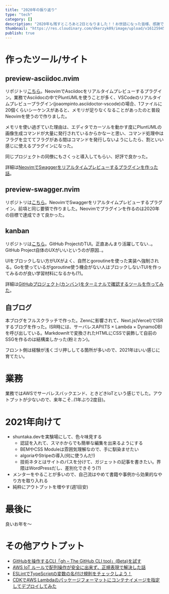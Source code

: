 ```yaml
---
title: "2020年の振り返り"
type: "tech"
category: []
description: "2020年も残すところあと2日となりました！！お世話になった皆様、感謝です！本記事では、2020年の個人活動を軽く振り返ります。"
thumbnail: "https://res.cloudinary.com/dkerzyk09/image/upload/v1612594581/blog/01etqfnfw9h98gffzbqsv4r32w/daflgl5t40jdtiam4khv.webp"
publish: true
---
```


# 作ったツール/サイト
## preview-asciidoc.nvim
リポジトリ[こちら](https://github.com/shuntaka9576/preview-asciidoc.nvim)。NeovimでAsciidocをリアルタイムプレビューするプラグイン。業務でAsciidocの中でPluntUMLを使うことが多く、VSCodeのリアルタイムプレビュープラグイン(joaompinto.asciidoctor-vscode)の場合、1ファイルに20個くらいシーケンスがあると、メモリが足りなくなることがあったのと普段Neovimを使うので作りました。

メモリを使い過ぎていた理由は、エディタでカーソルを動かす度にPluntUMLの画像生成コマンドが大量に発行されているからかなーと思い、コマンド処理中はフラグを立ててフラグがある間はコマンドを発行しないようにしたら、割といい感じに使えるプラグインになった。

同じプロジェクトの同僚にもさくっと導入してもらい、好評で良かった。

詳細は[NeovimでSwaggerをリアルタイムプレビューするプラグインを作った話](https://qiita.com/hozi894/items/d9b296f923b2d394a26f)。

## preview-swagger.nvim
リポジトリは[こちら](https://github.com/shuntaka9576/preview-swagger.nvim)。NeovimでSwaggerをリアルタイムプレビューするプラグイン。前項と同じ要領で作りました。Neovimでプラグインを作るのは2020年の目標で達成できて良かった。

## kanban
リポジトリは[こちら](https://github.com/shuntaka9576/kanban)。GitHub ProjectのTUI。正直あんまり活躍してない..。GitHub Project自体のUXがいいというのが原因..。

UIをブロックしない方がUXがよく、自然とgoroutineを使った実装へ強制される。Goを使っているがgoroutine使う機会がない人はブロックしないTUIを作ってみるのが良い学習材料になるかも(?)。

詳細は[GitHubプロジェクト(カンバン)をターミナルで確認するツールを作ってみた](https://qiita.com/hozi894/items/a3cbb36c569fae649e77)。

## 自ブログ
本ブログをフルスクラッチで作った。Zennに影響されて、Next.js(Vercel)でISRするブログを作った。ISR時には、サーバレスAPI(TS × Lambda × DynamoDB)を呼び出している。MarkdownItで変換されたHTMLにCSSで装飾して自前のSSGを作るのは結構楽しかった(粉ミカン)。

フロント側は経験が浅くゴリ押ししてる箇所が多いので、2021年はいい感じに育てたい。

# 業務
業務ではAWSでサーバレスバックエンド、ときどきIoTという感じでした。アウトプットが少ないので、来年こそ..(1年ぶり2度目)。

# 2021年向けて
* shuntaka.devを実験場にして、色々味見する
  * 認証を入れて、スマホからでも簡単な編集を出来るようにする
  * BEMやCSS Moduleは雰囲気理解なので、手に馴染ませたい
  * algoriaやStripeの導入(何に使うんだ!)
  * 技術ネタとはサイトのパスを分けて、ガジェットの記事を書きたい。界隈はWordPressだし、差別化できそう(?)
* メンターをやることが多いので、自己流はやめて書籍や事例から効果的なやり方を取り入れる
* 純粋にアウトプットを増やす(週1目安)

# 最後に
良いお年を〜

# その他アウトプット
* [GitHubを操作するCLI「gh – The GitHub CLI tool」(Beta)を試す](https://dev.classmethod.jp/articles/shuntaka9576-gh/)
* [AWS IoT ルールで配列操作が安全に出来ず、正規表現で解決した話](https://dev.classmethod.jp/articles/shuntaka-aws-iot-regex-rule/)
* [ESLintでTypeScriptの変数の名付け規則をチェックしよう！](https://dev.classmethod.jp/articles/shuntaka9576-check-eslint/)
* [CDKでAWS Lambdaのパッケージフォーマットにコンテナイメージを指定してデプロイしてみた](https://dev.classmethod.jp/articles/shuntaka-container-image-support-lambda-cdk/)

